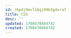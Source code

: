 ```yaml
---
id: r6pdj8mvl18gj99b3gdxra7
title: CSS
desc: ''
updated: 1708478884742
created: 1708478884742
---
```

